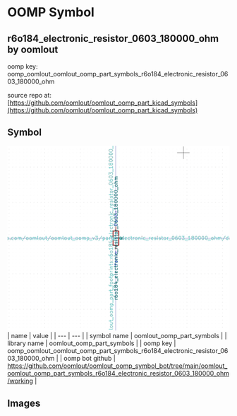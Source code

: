 # OOMP Symbol  
## r6o184_electronic_resistor_0603_180000_ohm  by oomlout  
  
oomp key: oomp_oomlout_oomlout_oomp_part_symbols_r6o184_electronic_resistor_0603_180000_ohm  
  
source repo at: [https://github.com/oomlout/oomlout_oomp_part_kicad_symbols](https://github.com/oomlout/oomlout_oomp_part_kicad_symbols)  
## Symbol  
  
[![working.png](working_600.png)](working.png)  
| name | value | 
| --- | --- | 
| symbol name | oomlout_oomp_part_symbols | 
| library name | oomlout_oomp_part_symbols | 
| oomp key | oomp_oomlout_oomlout_oomp_part_symbols_r6o184_electronic_resistor_0603_180000_ohm | 
| oomp bot github | https://github.com/oomlout/oomlout_oomp_symbol_bot/tree/main/oomlout_oomlout_oomp_part_symbols_r6o184_electronic_resistor_0603_180000_ohm/working | 
## Images  
